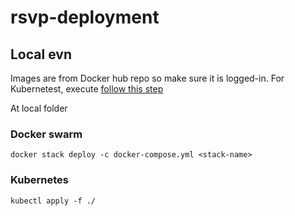 # rsvp-deployment
## Local evn
Images are from Docker hub repo so make sure it is logged-in.
For Kubernetest, execute [follow this step](https://kubernetes.io/docs/tasks/configure-pod-container/pull-image-private-registry/#registry-secret-existing-credentials)

At local folder
### Docker swarm
```
docker stack deploy -c docker-compose.yml <stack-name>

```

### Kubernetes

```
kubectl apply -f ./

```
